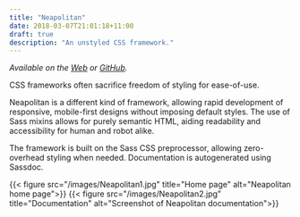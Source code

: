 ```yaml
---
title: "Neapolitan"
date: 2018-03-07T21:01:18+11:00
draft: true
description: "An unstyled CSS framework."
---
```


*Available on the [Web](https://kdelwat.github.io/Neapolitan/) or [GitHub](https://github.com/kdelwat/neapolitan).*

CSS frameworks often sacrifice freedom of styling for ease-of-use.

Neapolitan is a different kind of framework, allowing rapid development of
responsive, mobile-first designs without imposing default styles. The use of
Sass mixins allows for purely semantic HTML, aiding readability and
accessibility for human and robot alike.

The framework is built on the Sass CSS preprocessor, allowing zero-overhead
styling when needed. Documentation is autogenerated using Sassdoc.

{{< figure src="/images/Neapolitan1.jpg" title="Home page" alt="Neapolitan home page">}}
{{< figure src="/images/Neapolitan2.jpg" title="Documentation" alt="Screenshot of Neapolitan documentation">}}
